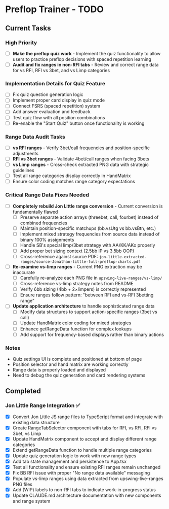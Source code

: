 # Preflop Trainer - TODO

## Current Tasks

### High Priority
- [ ] **Make the preflop quiz work** - Implement the quiz functionality to allow users to practice preflop decisions with spaced repetition learning
- [ ] **Audit and fix ranges in non-RFI tabs** - Review and correct range data for vs RFI, RFI vs 3bet, and vs Limp categories

### Implementation Details for Quiz Feature
- [ ] Fix quiz question generation logic
- [ ] Implement proper card display in quiz mode
- [ ] Connect FSRS (spaced repetition) system
- [ ] Add answer evaluation and feedback
- [ ] Test quiz flow with all position combinations
- [ ] Re-enable the "Start Quiz" button once functionality is working

### Range Data Audit Tasks
- [ ] **vs RFI ranges** - Verify 3bet/call frequencies and position-specific adjustments
- [ ] **RFI vs 3bet ranges** - Validate 4bet/call ranges when facing 3bets
- [ ] **vs Limp ranges** - Cross-check extracted PNG data with strategic guidelines
- [ ] Test all range categories display correctly in HandMatrix
- [ ] Ensure color coding matches range category expectations

### Critical Range Data Fixes Needed
- [ ] **Completely rebuild Jon Little range conversion** - Current conversion is fundamentally flawed
  - [ ] Preserve separate action arrays (threebet, call, fourbet) instead of combined frequencies
  - [ ] Maintain position-specific matchups (bb.vsUtg vs bb.vsBtn, etc.)
  - [ ] Implement mixed strategy frequencies from source data instead of binary 100% assignments
  - [ ] Handle SB's special limp/3bet strategy with AA/KK/AKo properly
  - [ ] Add proper bet sizing context (2.5bb IP vs 3.5bb OOP)
  - [ ] Cross-reference against source PDF: `jon-little-extracted-ranges/source-Jonathan-little-full-preflop-charts.pdf`

- [ ] **Re-examine vs-limp ranges** - Current PNG extraction may be inaccurate
  - [ ] Carefully re-analyze each PNG file in `upswing-live-ranges/vs-limp/`
  - [ ] Cross-reference vs-limp strategy notes from README
  - [ ] Verify 6bb sizing (4bb + 2×limpers) is correctly represented
  - [ ] Ensure ranges follow pattern: "between RFI and vs-RFI 3betting range"

- [ ] **Update application architecture** to handle sophisticated range data
  - [ ] Modify data structures to support action-specific ranges (3bet vs call)
  - [ ] Update HandMatrix color coding for mixed strategies
  - [ ] Enhance getRangeData function for complex lookups
  - [ ] Add support for frequency-based displays rather than binary actions

### Notes
- Quiz settings UI is complete and positioned at bottom of page
- Position selector and hand matrix are working correctly
- Range data is properly loaded and displayed
- Need to debug the quiz generation and card rendering systems

## Completed

### Jon Little Range Integration ✅
- [x] Convert Jon Little JS range files to TypeScript format and integrate with existing data structure
- [x] Create RangeTabSelector component with tabs for RFI, vs RFI, RFI vs 3bet, vs Limp
- [x] Update HandMatrix component to accept and display different range categories
- [x] Extend getRangeData function to handle multiple range categories
- [x] Update quiz generation logic to work with new range types
- [x] Add tab state management and persistence to App.tsx
- [x] Test all functionality and ensure existing RFI ranges remain unchanged
- [x] Fix BB RFI issue with proper "No range data available" messaging
- [x] Populate vs-limp ranges using data extracted from upswing-live-ranges PNG files
- [x] Add (WIP) labels to non-RFI tabs to indicate work-in-progress status
- [x] Update CLAUDE.md architecture documentation with new components and range system